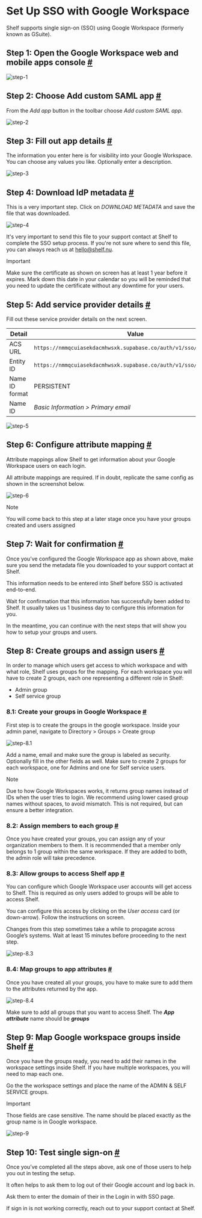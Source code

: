 # Set Up SSO with Google Workspace

Shelf supports single sign-on (SSO) using Google Workspace (formerly known as GSuite).

## Step 1: Open the Google Workspace web and mobile apps console [#](#step-1-open-the-google-workspace-web-and-mobile-apps-console)

![step-1](../../img/google-workspace-step-1.png)

## Step 2: Choose Add custom SAML app [#](#step-2-choose-add-custom-saml-app)

From the _Add app_ button in the toolbar choose _Add custom SAML app_.

![step-2](../../img/google-workspace-step-2.png)

## Step 3: Fill out app details [#](#step-3-fill-out-app-details)

The information you enter here is for visibility into your Google Workspace. You can choose any values you like. Optionally enter a description.

![step-3](../../img/google-workspace-step-3.png)

## Step 4: Download IdP metadata [#](#step-4-download-idp-metadata)

This is a very important step. Click on _DOWNLOAD METADATA_ and save the file that was downloaded.

![step-4](../../img/google-workspace-step-4.png)

It's very important to send this file to your support contact at Shelf to complete the SSO setup process. If you're not sure where to send this file, you can always reach us at [hello@shelf.nu](mailto:hello@shelf.nu).

> [!IMPORTANT]
> Make sure the certificate as shown on screen has at least 1 year before it expires. Mark down this date in your calendar so you will be reminded that you need to update the certificate without any downtime for your users.

## Step 5: Add service provider details [#](#step-5-add-service-provider-details)

Fill out these service provider details on the next screen.

| Detail         | Value                                                                |
| -------------- | -------------------------------------------------------------------- |
| ACS URL        | `https://nmmqcuiasekdacmhwsxk.supabase.co/auth/v1/sso/saml/acs`      |
| Entity ID      | `https://nmmqcuiasekdacmhwsxk.supabase.co/auth/v1/sso/saml/metadata` |
| Name ID format | PERSISTENT                                                           |
| Name ID        | _Basic Information > Primary email_                                  |

![step-5](../../img/google-workspace-step-5.png)

## Step 6: Configure attribute mapping [#](#step-6-configure-attribute-mapping)

Attribute mappings allow Shelf to get information about your Google Workspace users on each login.

All attribute mappings are required. If in doubt, replicate the same config as shown in the screenshot below.

![step-6](../../img/google-workspace-step-6.png)

> [!NOTE]
> You will come back to this step at a later stage once you have your groups created and users assigned

## Step 7: Wait for confirmation [#](#step-7-wait-for-confirmation)

Once you’ve configured the Google Workspace app as shown above, make sure you send the metadata file you downloaded to your support contact at Shelf.

This information needs to be entered into Shelf before SSO is activated end-to-end.

Wait for confirmation that this information has successfully been added to Shelf. It usually takes us 1 business day to configure this information for you.

In the meantime, you can continue with the next steps that will show you how to setup your groups and users.

## Step 8: Create groups and assign users [#](#step-8-create-groups-and-assign-users)

In order to manage which users get access to which workspace and with what role, Shelf uses groups for the mapping.
For each workspace you will have to create 2 groups, each one representing a different role in Shelf:

- Admin group
- Self service group

### 8.1: Create your groups in Google Workspace [#](#81-create-your-groups-in-google-workspace)

First step is to create the groups in the google workspace. Inside your admin panel, navigate to Directory > Groups > Create group

![step-8.1](../../img/google-workspace-step-8-1.png)

Add a name, email and make sure the group is labeled as security. Optionally fill in the other fields as well. Make sure to create 2 groups for each workspace, one for Admins and one for Self service users.

> [!NOTE]
> Due to how Google Workspaces works, it returns group names instead of IDs when the user tries to login. We recommend using lower cased group names without spaces, to avoid mismatch. This is not required, but can ensure a better integration.

### 8.2: Assign members to each group [#](#82-assign-members-to-each-group)

Once you have created your groups, you can assign any of your organization members to them. It is recommended that a member only belongs to 1 group within the same workspace. If they are added to both, the admin role will take precedence.

### 8.3: Allow groups to access Shelf app [#](#83-groups-to-access-shelf-app)

You can configure which Google Workspace user accounts will get access to Shelf. This is required as only users added to groups will be able to access Shelf.

You can configure this access by clicking on the _User access_ card (or down-arrow). Follow the instructions on screen.

Changes from this step sometimes take a while to propagate across Google’s systems. Wait at least 15 minutes before proceeding to the next step.

![step-8.3](../../img/google-workspace-step-8-3.png)

### 8.4: Map groups to app attributes [#](#84-map-groups-to-app-attributes)

Once you have created all your groups, you have to make sure to add them to the attributes returned by the app.

![step-8.4](../../img/google-workspace-step-8-4.png)

Make sure to add all groups that you want to access Shelf. The **_App attribute_** name should be **_groups_**

## Step 9: Map Google workspace groups inside Shelf [#](#step-9-map-google-workspace-groups-inside-shelf)

Once you have the groups ready, you need to add their names in the workspace settings inside Shelf. If you have multiple workspaces, you will need to map each one.

Go the the workspace settings and place the name of the ADMIN & SELF SERVICE groups.

> [!IMPORTANT]
> Those fields are case sensitive. The name should be placed exactly as the group name is in Google workspace.

![step-9](../../img/google-workspace-step-9.png)

## Step 10: Test single sign-on [#](#step-10-test-single-sign-on)

Once you’ve completed all the steps above, ask one of those users to help you out in testing the setup.

It often helps to ask them to log out of their Google account and log back in.

Ask them to enter the domain of their in the Login in with SSO page.

If sign in is not working correctly, reach out to your support contact at Shelf.
